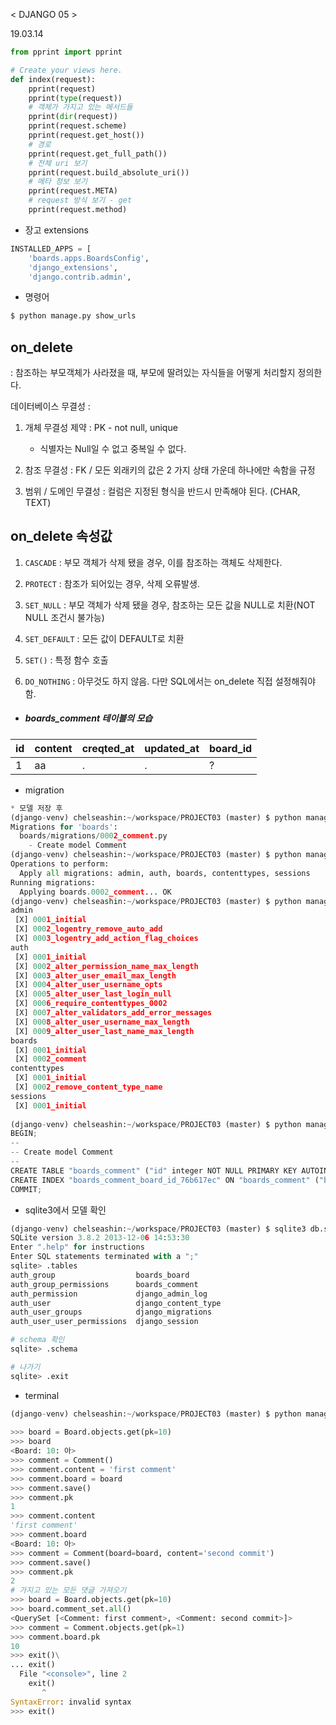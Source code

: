 

< DJANGO 05 >

19.03.14

```python
from pprint import pprint

# Create your views here.
def index(request):
    pprint(request)
    pprint(type(request))
    # 객체가 가지고 있는 메서드들
    pprint(dir(request))
    pprint(request.scheme)
    pprint(request.get_host())
    # 경로
    pprint(request.get_full_path())
    # 전체 uri 보기
    pprint(request.build_absolute_uri())
    # 메타 정보 보기
    pprint(request.META)
    # request 방식 보기 - get
    pprint(request.method)
```



* 장고 extensions

```python
INSTALLED_APPS = [
    'boards.apps.BoardsConfig',
    'django_extensions',
    'django.contrib.admin',
```



* 명령어

```python
$ python manage.py show_urls
```



## on_delete

: 참조하는 부모객체가 사라졌을 때, 부모에 딸려있는 자식들을 어떻게 처리할지 정의한다.

데이터베이스 무결성 : 

1. 개체 무결성 제약  : PK - not null, unique
   - 식별자는 Null일 수 없고 중복일 수 없다.



2. 참조 무결성 : FK / 모든 외래키의 값은 2 가지 상태 가운데 하나에만 속함을 규정
3. 범위 / 도메인 무결성 : 컬럼은 지정된 형식을 반드시 만족해야 된다. (CHAR, TEXT)



## on_delete 속성값

1. `CASCADE` : 부모 객체가 삭제 됐을 경우, 이를 참조하는 객체도 삭제한다. 

2. `PROTECT` : 참조가 되어있는 경우,  삭제 오류발생.
3. `SET_NULL` : 부모 객체가 삭제 됐을 경우, 참조하는 모든 값을 NULL로 치환(NOT NULL 조건시 불가능)
4. `SET_DEFAULT` : 모든 값이 DEFAULT로 치환
5. `SET()` : 특정 함수 호출
6. `DO_NOTHING` : 아무것도 하지 않음. 다만 SQL에서는 on_delete 직접 설정해줘야 함.

* ##### boards_comment 테이블의 모습

| id   | content | creqted_at | updated_at | board_id |
| ---- | ------- | ---------- | ---------- | -------- |
| 1    | aa      | .          | .          | ?        |





* migration

```python
* 모델 저장 후
(django-venv) chelseashin:~/workspace/PROJECT03 (master) $ python manage.py makemigrations
Migrations for 'boards':
  boards/migrations/0002_comment.py
    - Create model Comment
(django-venv) chelseashin:~/workspace/PROJECT03 (master) $ python manage.py migrate
Operations to perform:
  Apply all migrations: admin, auth, boards, contenttypes, sessions
Running migrations:
  Applying boards.0002_comment... OK
(django-venv) chelseashin:~/workspace/PROJECT03 (master) $ python manage.py showmigrations
admin
 [X] 0001_initial
 [X] 0002_logentry_remove_auto_add
 [X] 0003_logentry_add_action_flag_choices
auth
 [X] 0001_initial
 [X] 0002_alter_permission_name_max_length
 [X] 0003_alter_user_email_max_length
 [X] 0004_alter_user_username_opts
 [X] 0005_alter_user_last_login_null
 [X] 0006_require_contenttypes_0002
 [X] 0007_alter_validators_add_error_messages
 [X] 0008_alter_user_username_max_length
 [X] 0009_alter_user_last_name_max_length
boards
 [X] 0001_initial
 [X] 0002_comment
contenttypes
 [X] 0001_initial
 [X] 0002_remove_content_type_name
sessions
 [X] 0001_initial
    
(django-venv) chelseashin:~/workspace/PROJECT03 (master) $ python manage.py sqlmigrate boards 0002
BEGIN;
--
-- Create model Comment
--
CREATE TABLE "boards_comment" ("id" integer NOT NULL PRIMARY KEY AUTOINCREMENT, "content" varchar(200) NOT NULL, "created_at" datetime NOT NULL, "updated_at" datetime NOT NULL, "board_id" integer NOT NULL REFERENCES "boards_board" ("id") DEFERRABLE INITIALLY DEFERRED);
CREATE INDEX "boards_comment_board_id_76b617ec" ON "boards_comment" ("board_id");
COMMIT;
```



* sqlite3에서 모델 확인

```python
(django-venv) chelseashin:~/workspace/PROJECT03 (master) $ sqlite3 db.sqlite3
SQLite version 3.8.2 2013-12-06 14:53:30
Enter ".help" for instructions
Enter SQL statements terminated with a ";"
sqlite> .tables
auth_group                  boards_board              
auth_group_permissions      boards_comment            
auth_permission             django_admin_log          
auth_user                   django_content_type       
auth_user_groups            django_migrations         
auth_user_user_permissions  django_session 

# schema 확인
sqlite> .schema

# 나가기
sqlite> .exit
```



* terminal

```python
(django-venv) chelseashin:~/workspace/PROJECT03 (master) $ python manage.py shell_plus
    
>>> board = Board.objects.get(pk=10)
>>> board
<Board: 10: 아>
>>> comment = Comment()
>>> comment.content = 'first comment'
>>> comment.board = board
>>> comment.save()
>>> comment.pk
1
>>> comment.content
'first comment'
>>> comment.board
<Board: 10: 아>
>>> comment = Comment(board=board, content='second commit')
>>> comment.save()
>>> comment.pk
2
# 가지고 있는 모든 댓글 가져오기
>>> board = Board.objects.get(pk=10)
>>> board.comment_set.all()
<QuerySet [<Comment: first comment>, <Comment: second commit>]>
>>> comment = Comment.objects.get(pk=1)
>>> comment.board.pk
10
>>> exit()\
... exit()
  File "<console>", line 2
    exit()
       ^
SyntaxError: invalid syntax
>>> exit()
```

